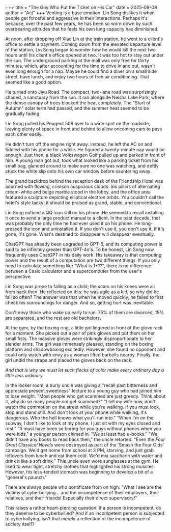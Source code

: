 +++
title = "The Guy Who Put the Ticket on His Car"
date = 2025-08-08
author = "Acj"
+++
Venting is a base emotion. Lin Song dislikes it when people get forceful and aggressive in their interactions. Perhaps it's because, over the past few years, he has been so worn down by such overbearing attitudes that he feels his own lung capacity has diminished.

At noon, after dropping off Xiao Lin at the train station, he went to a client's office to settle a payment. Coming down from the elevated departure level of the station, Lin Song began to wonder how he would kill the next two hours until his client's office opened at two. It was too hot to stay out under the sun. The underground parking at the mall was only free for thirty minutes, which, after accounting for the time to drive in and out, wasn't even long enough for a nap. Maybe he could find a diner on a small side street, have lunch, and enjoy two hours of free air conditioning. That seemed like a good option.

He turned onto Jiyu Road. The compact, two-lane road was surprisingly shaded, a sanctuary from the sun. It ran alongside Neisha Lake Park, where the dense canopy of trees blocked the heat completely. The "Start of Autumn" solar term had passed, and the summer heat seemed to be gradually fading.

Lin Song pulled his Peugeot 508 over to a wide spot on the roadside, leaving plenty of space in front and behind to allow oncoming cars to pass each other easily.

He didn't turn off the engine right away. Instead, he left the AC on and fiddled with his phone for a while. He figured a twenty-minute nap would be enough. Just then, a black Volkswagen Golf pulled up and parked in front of him. A young man got out, took what looked like a parking ticket from his small bag, glanced around to make sure no one was watching, and deftly stuck the white slip onto his own car window before sauntering away.

The grand backdrop behind the reception desk of the Friendship Hotel was adorned with flowing, crimson auspicious clouds. Six pillars of alternating cream-white and beige marble stood in the lobby, and the office area featured a sculpture depicting elliptical electron orbits. You couldn't call the hotel's style tacky; it should be praised as grand, stable, and conventional.

Lin Song noticed a QQ icon still on his phone. He seemed to recall installing it once to send a large product manual to a client. In the past decade, that was probably the only time he had ever used it on his phone. He long-pressed the icon and uninstalled it. If you don't use it, you don't use it. If it's gone, it's gone. What's destined to disappear will disappear eventually.

ChatGPT has already been upgraded to GPT-5, and its computing power is said to be infinitely greater than GPT-4o's. To be honest, Lin Song now frequently uses ChatGPT in his daily work. His takeaway is that computing power and the result of a computation are two different things. If you only need to calculate something like "What is 1+1?", there is no difference between a Casio calculator and a supercomputer from the user's perspective.

Lin Song was prone to falling as a child; the scars on his knees were all from back then. He reflected on this: he was agile as a kid, so why did he fall so often? The answer was that when he moved quickly, he failed to first check his surroundings for danger. And so, getting hurt was inevitable.

Don't envy those who wake up early to run: 75% of them are divorced, 15% are separated, and the rest are old bachelors.

At the gym, by the boxing ring, a little girl lingered in front of the glove rack for a moment. She picked out a pair of pink gloves and put them on her small fists. The massive gloves were strikingly disproportionate to her slender arms. The girl was immensely pleased, standing on the boxing platform and shadowboxing excitedly. However, she found no opponent and could only watch with envy as a woman lifted barbells nearby. Finally, the girl undid the straps and placed the gloves back on the rack.

*And that is why we must let such flecks of color make every ordinary day a little less ordinary.*

In the locker room, a burly uncle was giving a "recall past bitterness and appreciate present sweetness" lecture to a young guy who had joined him to lose weight.
"Most people who get scammed are just greedy. Think about it, why do so many people *not* get scammed?"
"I tell my wife now, don't watch the commotion on the street while you're walking. If you must look, stop and stand still. And don't look at your phone while walking, it's dangerous. Who the hell knows what you'll run into."
"When I'm on the subway, I don't like to look at my phone. I just sit with my eyes closed and rest."
"It must have been so boring for you guys without phones when you were kids," a younger person chimed in. "We at least had e-books."
"We didn't have any books to read back then," the uncle retorted. "Even the *Four Great Classical Novels* were destroyed as part of the 'Smash the Four Olds' campaign. We'd get home from school at 3 PM, starving, and just grab leftovers from lunch and eat them cold. We'd mix saccharin with water and drink it like a soft drink."
This uncle even wore sunglasses at the gym. He liked to wear tight, stretchy clothes that highlighted his strong muscles. However, his less-tended stomach was beginning to develop a bit of a "general's paunch."

There are always people who pontificate from on high:
"What I see are the victims of cyberbullying... and the incompetence of their employers, their relatives, and their friends! Especially their direct supervisors!"

This raises a rather heart-piercing question: If a person is incompetent, do they deserve to be cyberbullied? And if an incompetent person is subjected to cyberbullying, isn't that merely a reflection of the incompetence of society itself?
